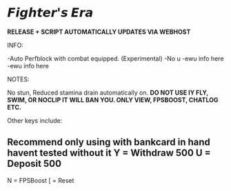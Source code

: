 # 𝙁𝙞𝙜𝙝𝙩𝙚𝙧'𝙨 𝙀𝙧𝙖

**RELEASE + SCRIPT AUTOMATICALLY UPDATES VIA WEBHOST**

INFO:

-Auto Perfblock with combat equipped. (Experimental)
-No u
-ewu info here
-ewu info here

NOTES: 

No stun, Reduced stamina drain automatically on.
**DO NOT USE IY FLY, SWIM, OR NOCLIP IT WILL BAN YOU. ONLY VIEW, FPSBOOST, CHATLOG ETC.**

Other keys include: 

**Recommend only using with bankcard in hand havent tested without it**
Y = Withdraw 500
U = Deposit 500
-----------------
N = FPSBoost
[ = Reset
